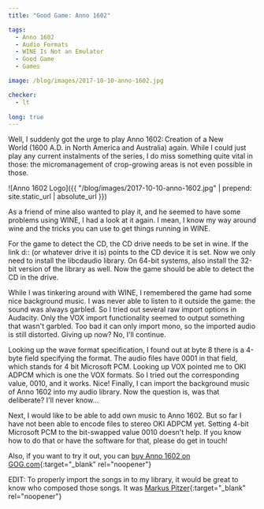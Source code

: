```yaml
---
title: "Good Game: Anno 1602"

tags:
  - Anno 1602
  - Audio Formats
  - WINE Is Not an Emulator
  - Good Game
  - Games

image: /blog/images/2017-10-10-anno-1602.jpg

checker:
  - lt
  
long: true
---
```


Well, I suddenly got the urge to play Anno&nbsp;1602:&thinsp;Creation of a New World&nbsp;(1600&nbsp;A.D. in North America and Australia) again.
While I could just play any current instalments of the series, I do miss something quite vital in those: the micromanagement of crop-growing areas is not even possible in those.

![Anno 1602 Logo]({{ "/blog/images/2017-10-10-anno-1602.jpg" | prepend: site.static_url | absolute_url }})

As a friend of mine also wanted to play it, and he seemed to have some problems using WINE, I had a look at it again.
I mean, I know my way around wine and the tricks you can use to get things running in WINE.

For the game to detect the CD, the CD drive needs to be set in wine.
If the link d:: (or whatever drive it is) points to the CD device it is set.
Now we only need to install the libcdaudio library.
On 64-bit systems, also install the 32-bit version of the library as well.
Now the game should be able to detect the CD in the drive.

While I was tinkering around with WINE, I remembered the game had some nice background music.
I was never able to listen to it outside the game: the sound was always garbled.
So I tried out several raw import options in Audacity.
Only the VOX import functionality seemed to output something that wasn't garbled.
Too bad it can only import mono, so the imported audio is still distorted.
Giving up now? No, I'll continue.

Looking up the wave format specification, I found out at byte 8 there is a 4-byte field specifying the format.
The audio files have 0001 in that field, which stands for 4 bit Microsoft PCM.
Looking up VOX pointed me to OKI ADPCM which is one the VOX formats.
So I tried out the corresponding value, 0010, and it works.
Nice! Finally, I can import the background music of Anno 1602 into my audio library.
Now the question is, was that deliberate?
I'll never know…

Next, I would like to be able to add own music to Anno 1602.
But so far I have not been able to encode files to stereo OKI ADPCM yet.
Setting 4-bit Microsoft PCM to the bit-swapped value 0010 doesn't help.
If you know how to do that or have the software for that, please do get in touch!

Also, if you want to try it out, you can [buy Anno 1602 on GOG.com](https://www.gog.com/game/anno_1602_ad){:target="_blank" rel="noopener"}

EDIT: To properly import the songs in to my library, it would be great to know who composed those songs. It was
[Markus Pitzer](https://www.youtube.com/watch?v=absZ-7hKpGY"){:target="_blank" rel="noopener"}

